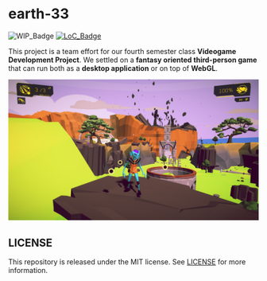 # earth-33

![WIP_Badge](https://img.shields.io/badge/version-1.0-blue.svg)
[![LoC_Badge](https://tokei.rs/b1/github/abidanBrito/earth-33?category=code)](https://github.com/XAMPPRocky/tokei)

This project is a team effort for our fourth semester class **Videogame Development Project**. We settled on a **fantasy oriented third-person game** that can run both as a **desktop application** or on top of **WebGL**.

![Ingame_screenshot](/img/earth-33.png)

## LICENSE
This repository is released under the MIT license. See [LICENSE](LICENSE) for more information.
